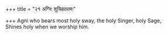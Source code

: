 +++
title = "२१ अग्निः शुचिव्रततमः"

+++
Agni who bears most holy sway, the holy Singer, holy Sage,  
     Shines holy when we worship him.